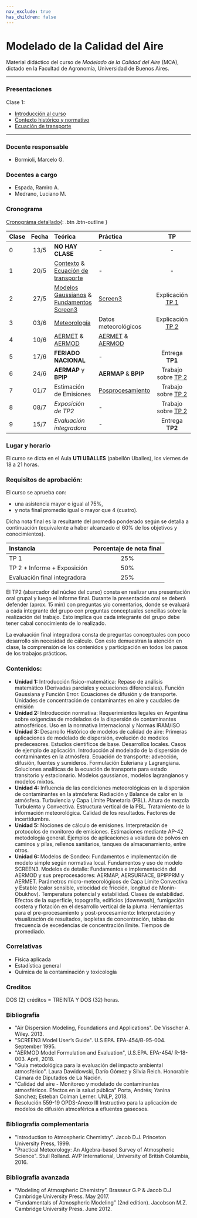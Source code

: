 ```yaml
---
nav_exclude: true
has_children: false
---
```


# Modelado de la Calidad del Aire

Material didáctico del curso de *Modelado de la Calidad del Aire* (MCA), dictado en la Facultad de Agronomía, Universidad de Buenos Aires.

---

### Presentaciones

Clase 1:
+ [Introducción al curso](./files/MCA_1_Presentación.ppt)
+ [Contexto histórico y normativo](./files/MCA_1_Contexto.pdf)
+ [Ecuación de transporte](./files/MCA_1_EcTransporte.pdf)

---

### Docente responsable
+ Bormioli, Marcelo G.

### Docentes a cargo
+ Espada, Ramiro A.
+ Medrano, Luciano M.

### Cronograma


[Cronográma detallado](./files/Cronograma.pdf){: .btn .btn-outline }


|Clase| Fecha | Teórica | Práctica |   TP  |
|:---|:-----:|:--------|:----------|:-----:|
| 0  | 13/5  | **NO HAY CLASE**                                                            |     -      | - |
| 1  | 20/5  | [Contexto](./teo/c0a.html) & [Ecuación de transporte](./teo/c0a.html)       |     -      | - |
| 2  | 27/5  | [Modelos Gaussianos](./teo/c1b.html) & [Fundamentos Screen3](./teo/c2.html) | [Screen3](./tut/screen3.html) | Explicación [TP 1](./tps/tp1.html)   |
| 3  | 03/6  | [Meteorología](./teo/c3.html)                    | Datos meteorológicos |  Explicación [TP 2](./tps/tp2.html)   |
| 4  | 10/6  | [AERMET](./teo/c4a.html) & [AERMOD](./teo/c6.html) |  [AERMET](./tut/aermet.html) & [AERMOD](./tut/aermod.html)  | |
| 5  | 17/6  | **FERIADO NACIONAL**                             | -                                  | Entrega **TP1**                      |
| 6  | 24/6  | **AERMAP** y **BPIP**                            | **AERMAP** & **BPIP**              | Trabajo sobre [TP 2](./tps/tp2.html) |
| 7  | 01/7  | Estimación de Emisiones                          | [Posprocesamiento](./tut/pos.html) | Trabajo sobre [TP 2](./tps/tp2.html) |
| 8  | 08/7  | *Exposición de TP2*                              | -                                  | Trabajo sobre [TP 2](./tps/tp2.html) |
| 9  | 15/7  | *Evaluación integradora*                         | -                                  | Entrega **TP2**                      | 


### Lugar y horario
El curso se dicta en el Aula **UTI UBALLES** (pabellón Uballes), los viernes de 18 a 21 horas.


### Requisitos de aprobación:

El  curso se aprueba con:
- una asistencia mayor o igual al 75%,
- y nota final promedio igual o mayor que 4 (cuatro).

Dicha nota final es la resultante del promedio ponderado según se detalla a continuación
(equivalente a haber alcanzado el 60% de los objetivos y conocimientos).

| Instancia | Porcentaje de nota final |
|:----------|:-----------------:|
| TP 1                         | 25% |  
| TP 2 + Informe + Exposición  | 50% |
| Evaluación final integradora | 25% |

El TP2 (abarcador del núcleo del curso) consta en realizar una presentación oral grupal y luego el
informe final. Durante la presentación oral se deberá defender (aprox. 15 min) con preguntas y/o comentarios, donde se evaluará a cada integrante del grupo con preguntas conceptuales sencillas sobre la realización del trabajo. Esto implica que cada integrante del grupo debe tener cabal conocimiento de lo realizado.

La evaluación final integradora consta de preguntas conceptuales con poco desarrollo sin necesidad de cálculo. Con esto demuestran la atención en clase, la comprensión de los contenidos y participación en todos los pasos de los trabajos prácticos.


### Contenidos:

- **Unidad 1:** Introducción físico-matemática: Repaso de análisis matemático (Derivadas parciales y ecuaciones diferenciales). Función Gaussiana y Función Error. Ecuaciones de difusión y de transporte. Unidades de concentración de contaminantes en aire y caudales de emisión
- **Unidad 2:** Introducción normativa: Requerimientos legales en Argentina sobre exigencias de modelados de la dispersión de contaminantes atmosféricos. Uso en la normativa Internacional y Normas IRAM/ISO
- **Unidad 3:** Desarrollo Histórico de modelos de calidad de aire: Primeras aplicaciones de modelado de dispersión, evolución de modelos predecesores. Estudios científicos de base. Desarrollos locales. Casos de ejemplo de aplicación. Introducción al modelado de la dispersión de contaminantes en la atmósfera. Ecuación de transporte: advección, difusión, fuentes y sumideros. Formulación Euleriana y Lagrangiana. Soluciones analíticas de la ecuación de transporte para estado transitorio y estacionario. Modelos gaussianos, modelos lagrangianos y modelos mixtos.
- **Unidad 4:** Influencia de las condiciones meteorológicas en la dispersión de contaminantes en la atmósfera: Radiación y Balance de calor en la atmósfera. Turbulencia y Capa Límite Planetaria (PBL). Altura de mezcla Turbulenta y Convectiva. Estructura vertical de la PBL. Tratamiento de la información meteorológica. Calidad de los resultados. Factores de incertidumbre. 
- **Unidad 5:** Nociones de cálculo de emisiones. Interpretación de protocolos de monitoreo de emisiones. Estimaciones mediante AP-42 metodología general. Ejemplos de aplicaciones a voladura de polvos en caminos y pilas, rellenos sanitarios, tanques de almacenamiento, entre otros. 
- **Unidad 6:** Modelos de Sondeo: Fundamentos e implementación de modelo simple según normativa local. Fundamentos y uso de modelo SCREEN3. Modelos de detalle: Fundamentos e implementación del AERMOD y sus preprocesadores: AERMAP, AERSURFACE, BPIPPRM y AERMET. Parámetros micro-meteorológicos de Capa Límite Convectiva y Estable (calor sensible, velocidad de fricción, longitud de Monin-Obukhov). Temperatura potencial y estabilidad. Clases de estabilidad. Efectos de la superficie, topografía, edificios (downwash), fumigación costera y flotación en el desarrollo vertical de la pluma. Herramientas para el pre-procesamiento y post-procesamiento:
Interpretación y visualización de resultados, isopletas de concentración, tablas de frecuencia de excedencias de concentración límite. Tiempos de promediado. 

### Correlativas
+ Física aplicada
+ Estadística general
+ Química de la contaminación y toxicología

### Creditos
DOS (2) créditos = TREINTA Y DOS (32) horas.

### Bibliografía

+ "Air Dispersion Modeling, Foundations and Applications". De Visscher A. Wiley. 2013.
+ "SCREEN3 Model User’s Guide". U.S EPA. EPA-454/B-95-004. September 1995.
+ "AERMOD Model Formulation and Evaluation", U.S.EPA. EPA-454/ R-18-003. April, 2018.
+ "Guía metodológica para la evaluación del impacto ambiental atmosférico". Laura Dawidowski, Darío Gómez y Silvia Reich. Honorable Cámara de Diputados de La Nación.
+ "Calidad del aire - Monitoreo y modelado de contaminantes atmosféricos. Efectos en la salud pública" Porta, Andrés; Yanina Sanchez; Esteban Colman Lerner. UNLP, 2018.
+ Resolución 559-19 OPDS-Anexo III Instructivo para la aplicación de modelos de difusión atmosférica a efluentes gaseosos. 

### Bibliografía complementaria

+ "Introduction to Atmospheric Chemistry". Jacob D.J. Princeton University Press, 1999.
+ "Practical Meteorology: An Algebra-based Survey of Atmospheric Science". Stull Rolland. AVP International, University of British Columbia, 2016.

### Bibliografía avanzada

+ “Modeling of Atmospheric Chemistry”. Brasseur G.P & Jacob D.J Cambridge University Press. May 2017.
+ “Fundamentals of Atmospheric Modeling” (2nd edition). Jacobson M.Z. Cambridge University Press. June 2012.

